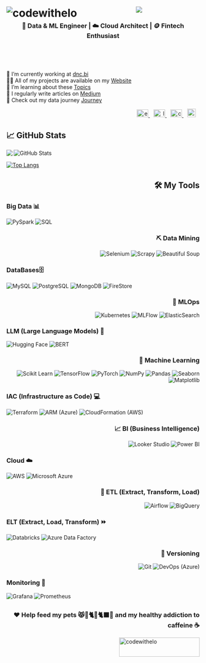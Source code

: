 


<h1 align="center">
    <img src="https://readme-typing-svg.herokuapp.com/?font=Fira+Code&pause=1000&center=true&multiline=true&color=E31C79&width=435&lines=%F0%9F%96%96%F0%9F%8F%BE%F0%9F%A4%96+What%27s+up%2C+human%3F+ELO+here+%F0%9F%A7%91%F0%9F%8F%BE%E2%80%8D%F0%9F%92%BB"/>

<img align="left" src="https://komarev.com/ghpvc/?username=codewithelo&label=Profile%20views&color=0e75b6&style=flat" alt="codewithelo"/>


</h1>

<h3 align="center"> 🎲 Data & ML Engineer | ☁️ Cloud Architect | 🪙 Fintech Enthusiast  </h3>

<br>
<br>
<br>

<div style="display: flex; justify-content: center; align-items: center;">
  <p style="flex: 1; text-align: left;">
    🔭 I’m currently working at  <a href="https://dnc.bi">dnc.bi</a> <br>
    👨‍💻 All of my projects are available on my <a href="www.codewithelo.com/projects">Website</a> <br>
    🌱 I’m learning about these <a href="https://www.codewithelo.com/journey">Topics</a> <br>
    📝 I regularly write articles on <a href="https://www.codewithelo.com/papers">Medium</a> <br>
    📄 Check out my data journey <a href="https://www.codewithelo.com/experience"> Journey</a>
  </p>
</div>

<div align="right"> 
        <a href="https://linkedin.com/in/eliasjan-luiz" target="blank" style="margin-right: 10px;">
            <img src="https://raw.githubusercontent.com/rahuldkjain/github-profile-readme-generator/master/src/images/icons/Social/linked-in-alt.svg" alt="eliasjan-luiz" height="20" width="30" />
        </a>
        <a href="https://medium.com/@codewithelo" target="blank" style="margin-right: 10px;">
            <img src="https://raw.githubusercontent.com/rahuldkjain/github-profile-readme-generator/master/src/images/icons/Social/medium.svg" alt="luizeliasjan" height="20" width="30" />
        </a>
        <a href="https://www.youtube.com/@codewithelo" target="blank" style="margin-right: 10px;">
            <img src="https://raw.githubusercontent.com/rahuldkjain/github-profile-readme-generator/master/src/images/icons/Social/youtube.svg" alt="codewithelo" height="20" width="30" />
        </a>
        <a href="https://codewithelo.com" target="blank" style="margin-right: 10px;">
            <img src="https://cdn-icons-png.flaticon.com/512/5339/5339155.png" alt="website" height="22" width="22" />
        </a>
</div>


<h2 align="left">📈 GitHub Stats</h2>

<img align="left" src="https://github-readme-streak-stats.herokuapp.com/?user=codewithelo&" />

![GitHub Stats](https://github-readme-stats.vercel.app/api?username=codewithelo&show_icons=true&theme=radical)

[![Top Langs](https://github-readme-stats.vercel.app/api/top-langs/?username=codewithelo&layout=compact&theme=radical)](https://github.com/seu-usuario/github-readme-stats)


<h2 align="right">🛠️ My Tools</h2>

<div align="left">
<h3>Big Data 📊</h3>

![PySpark](https://img.shields.io/badge/-PySpark-FF5733?style=flat-square&logo=apachespark&logoColor=white)
![SQL](https://img.shields.io/badge/-SQL-4479A1?style=flat-square&logo=postgresql&logoColor=white)

<div align="right">
  <h3> ⛏️ Data Mining</h3>

  ![Selenium](https://img.shields.io/badge/-Selenium-43B02A?style=flat-square&logo=selenium&logoColor=white)
  ![Scrapy](https://img.shields.io/badge/-Scrapy-557C94?style=flat-square&logo=scrapy&logoColor=white)
  ![Beautiful Soup](https://img.shields.io/badge/-Beautiful%20Soup-4B8BBE?style=flat-square&logo=python&logoColor=white)

</div>


<div align="left">
  <h3>DataBases🗄️</h3>

  ![MySQL](https://img.shields.io/badge/-MySQL-4479A1?style=flat-square&logo=mysql&logoColor=white)
  ![PostgreSQL](https://img.shields.io/badge/-PostgreSQL-4169E1?style=flat-square&logo=postgresql&logoColor=white)
  ![MongoDB](https://img.shields.io/badge/-MongoDB-47A248?style=flat-square&logo=mongodb&logoColor=white)
  ![FireStore](https://img.shields.io/badge/-FireStore-FFCA28?style=flat-square&logo=firebase&logoColor=white)

</div>

<div align="right">
  <h3>🤖 MLOps</h3>

  ![Kubernetes](https://img.shields.io/badge/-Kubernetes-326CE5?style=flat-square&logo=kubernetes&logoColor=white)
  ![MLFlow](https://img.shields.io/badge/-MLFlow-0194E2?style=flat-square&logo=mlflow&logoColor=white)
  ![ElasticSearch](https://img.shields.io/badge/-ElasticSearch-005571?style=flat-square&logo=elasticsearch&logoColor=white)

</div>

<div align="left">
  <h3>LLM (Large Language Models)  🧠</h3>

![Hugging Face](https://img.shields.io/badge/-Hugging%20Face-FBBA00?style=flat-square&logo=huggingface&logoColor=white)
![BERT](https://img.shields.io/badge/-BERT-000000?style=flat-square&logoColor=white)
</div>



<div align="right">
  <h3>📖 Machine Learning</h3>

  ![Scikit Learn](https://img.shields.io/badge/-Scikit%20Learn-F7931E?style=flat-square&logo=scikit-learn&logoColor=white)
  ![TensorFlow](https://img.shields.io/badge/-TensorFlow-FF6F00?style=flat-square&logo=tensorflow&logoColor=white)
  ![PyTorch](https://img.shields.io/badge/-PyTorch-EE4C2C?style=flat-square&logo=pytorch&logoColor=white)
  ![NumPy](https://img.shields.io/badge/-NumPy-013243?style=flat-square&logo=numpy&logoColor=white)
  ![Pandas](https://img.shields.io/badge/-Pandas-150458?style=flat-square&logo=pandas&logoColor=white)
  ![Seaborn](https://img.shields.io/badge/-Seaborn-3776AB?style=flat-square&logo=python&logoColor=white)
  ![Matplotlib](https://img.shields.io/badge/-Matplotlib-11557C?style=flat-square&logo=python&logoColor=white)
</div>

<div align="left">
  <h3>IAC (Infrastructure as Code) 💻</h3>

  ![Terraform](https://img.shields.io/badge/-Terraform-7B42BC?style=flat-square&logo=terraform&logoColor=white)
  ![ARM (Azure)](https://img.shields.io/badge/-ARM-0089D6?style=flat-square&logo=microsoftazure&logoColor=white)
  ![CloudFormation (AWS)](https://img.shields.io/badge/-CloudFormation-FF9900?style=flat-square&logo=amazonaws&logoColor=white)
</div>

<div align="right">
  <h3>📈 BI (Business Intelligence)</h3>

  ![Looker Studio](https://img.shields.io/badge/-Looker%20Studio-4285F4?style=flat-square&logo=looker&logoColor=white)
  ![Power BI](https://img.shields.io/badge/-Power%20BI-F2C811?style=flat-square&logo=powerbi&logoColor=black)
</div>

<div align="left">
  <h3>Cloud ☁️</h3>

  ![AWS](https://img.shields.io/badge/-AWS-232F3E?style=flat-square&logo=amazonaws&logoColor=white)
  ![Microsoft Azure](https://img.shields.io/badge/-Microsoft%20Azure-0089D6?style=flat-square&logo=microsoftazure&logoColor=white)
</div>

<div align="right">
  <h3>🔄 ETL (Extract, Transform, Load)</h3>

  ![Airflow](https://img.shields.io/badge/-Airflow-017CEE?style=flat-square&logo=apacheairflow&logoColor=white)
  ![BigQuery](https://img.shields.io/badge/-BigQuery-4285F4?style=flat-square&logo=googlecloud&logoColor=white)
</div>

<div align="left">
  <h3>ELT (Extract, Load, Transform) ⏩</h3>

  ![Databricks](https://img.shields.io/badge/-Databricks-FF3621?style=flat-square&logo=databricks&logoColor=white)
  ![Azure Data Factory](https://img.shields.io/badge/-Azure%20Data%20Factory-0089D6?style=flat-square&logo=microsoftazure&logoColor=white)

</div>

<div align="right">
  <h3>📂 Versioning</h3>

  ![Git](https://img.shields.io/badge/-Git-F05032?style=flat-square&logo=git&logoColor=white)
  ![DevOps (Azure)](https://img.shields.io/badge/-Azure%20DevOps-0078D7?style=flat-square&logo=azuredevops&logoColor=white)
</div>

<div align="left">
  <h3>Monitoring 📡</h3>

  ![Grafana](https://img.shields.io/badge/-Grafana-F46800?style=flat-square&logo=grafana&logoColor=white)
  ![Prometheus](https://img.shields.io/badge/-Prometheus-E6522C?style=flat-square&logo=prometheus&logoColor=white)

</div>

## <h3 align="RIGHT">❤️ Help feed my pets 😾🐢🐈🐶🐈‍⬛🐢 and my healthy addiction to caffeine ☕ </h3>
<p><a href="https://buymeacoffee.com/codewithelo"> <img align="right" src="https://cdn.buymeacoffee.com/buttons/v2/default-yellow.png" height="50" width="210" alt="codewithelo" /></a></p><br><br>

